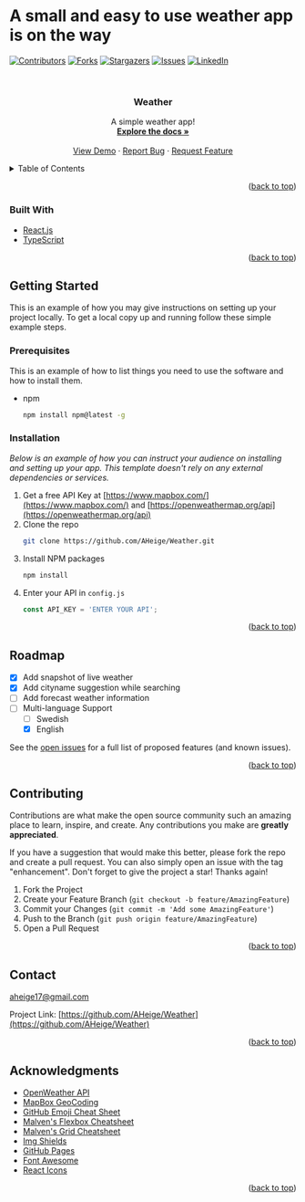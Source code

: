 # A small and easy to use weather app is on the way


<div id="top"></div>

<!-- PROJECT SHIELDS -->
<!--
*** I'm using markdown "reference style" links for readability.
*** Reference links are enclosed in brackets [ ] instead of parentheses ( ).
*** See the bottom of this document for the declaration of the reference variables
*** for contributors-url, forks-url, etc. This is an optional, concise syntax you may use.
*** https://www.markdownguide.org/basic-syntax/#reference-style-links
-->
[![Contributors][contributors-shield]][contributors-url]
[![Forks][forks-shield]][forks-url]
[![Stargazers][stars-shield]][stars-url]
[![Issues][issues-shield]][issues-url]
[![LinkedIn][linkedin-shield]][linkedin-url]



<!-- PROJECT LOGO -->
<br />
<div align="center">
  <!-- Logo 
  <a href="https://github.com/aheige/Weather">
    <img src="images/logo.png" alt="Logo" width="80" height="80">
  </a>-->

  <h3 align="center">Weather</h3>

  <p align="center">
    A simple weather app!
    <br />
    <a href="https://github.com/aheige/Weather"><strong>Explore the docs »</strong></a>
    <br />
    <br />
    <a href="https://github.com/aheige/Weather">View Demo</a>
    ·
    <a href="https://github.com/aheige/Weather/issues">Report Bug</a>
    ·
    <a href="https://github.com/aheige/Weather/issues">Request Feature</a>
  </p>
</div>



<!-- TABLE OF CONTENTS -->
<details>
  <summary>Table of Contents</summary>
  <ol>
    <li>
      <ul>
        <a href="#built-with">Built With</a>
       </ul>
    </li>
    <li>
      <a href="#getting-started">Getting Started</a>
      <ul>
        <li><a href="#prerequisites">Prerequisites</a></li>
        <li><a href="#installation">Installation</a></li>
      </ul>
    </li>
    <li><a href="#usage">Usage</a></li>
    <li><a href="#roadmap">Roadmap</a></li>
    <li><a href="#contributing">Contributing</a></li>
    <li><a href="#license">License</a></li>
    <li><a href="#contact">Contact</a></li>
    <li><a href="#acknowledgments">Acknowledgments</a></li>
  </ol>
</details>

<p align="right">(<a href="#top">back to top</a>)</p>

### Built With

* [React.js](https://reactjs.org/)
* [TypeScript](https://www.typescriptlang.org/)

<p align="right">(<a href="#top">back to top</a>)</p>

<!-- GETTING STARTED -->
## Getting Started

This is an example of how you may give instructions on setting up your project locally.
To get a local copy up and running follow these simple example steps.

### Prerequisites

This is an example of how to list things you need to use the software and how to install them.
* npm
  ```sh
  npm install npm@latest -g
  ```

### Installation

_Below is an example of how you can instruct your audience on installing and setting up your app. This template doesn't rely on any external dependencies or services._

1. Get a free API Key at [https://www.mapbox.com/](https://www.mapbox.com/) and [https://openweathermap.org/api](https://openweathermap.org/api)
2. Clone the repo
   ```sh
   git clone https://github.com/AHeige/Weather.git
   ```
3. Install NPM packages
   ```sh
   npm install
   ```
4. Enter your API in `config.js`
   ```js
   const API_KEY = 'ENTER YOUR API';
   ```

<p align="right">(<a href="#top">back to top</a>)</p>

<!-- ROADMAP -->
## Roadmap

- [x] Add snapshot of live weather
- [x] Add cityname suggestion while searching
- [ ] Add forecast weather information
- [ ] Multi-language Support
    - [ ] Swedish
    - [x] English

See the [open issues](https://github.com/AHeige/Weather/issues?q=is%3Aopen+is%3Aissue) for a full list of proposed features (and known issues).

<p align="right">(<a href="#top">back to top</a>)</p>


<!-- CONTRIBUTING -->
## Contributing

Contributions are what make the open source community such an amazing place to learn, inspire, and create. Any contributions you make are **greatly appreciated**.

If you have a suggestion that would make this better, please fork the repo and create a pull request. You can also simply open an issue with the tag "enhancement".
Don't forget to give the project a star! Thanks again!

1. Fork the Project
2. Create your Feature Branch (`git checkout -b feature/AmazingFeature`)
3. Commit your Changes (`git commit -m 'Add some AmazingFeature'`)
4. Push to the Branch (`git push origin feature/AmazingFeature`)
5. Open a Pull Request

<p align="right">(<a href="#top">back to top</a>)</p>

<!-- CONTACT -->
## Contact

aheige17@gmail.com

Project Link: [https://github.com/AHeige/Weather](https://github.com/AHeige/Weather)

<p align="right">(<a href="#top">back to top</a>)</p>



<!-- ACKNOWLEDGMENTS -->
## Acknowledgments

* [OpenWeather API](https://openweathermap.org/)
* [MapBox GeoCoding](https://www.mapbox.com/)
* [GitHub Emoji Cheat Sheet](https://www.webpagefx.com/tools/emoji-cheat-sheet)
* [Malven's Flexbox Cheatsheet](https://flexbox.malven.co/)
* [Malven's Grid Cheatsheet](https://grid.malven.co/)
* [Img Shields](https://shields.io)
* [GitHub Pages](https://pages.github.com)
* [Font Awesome](https://fontawesome.com)
* [React Icons](https://react-icons.github.io/react-icons/search)

<p align="right">(<a href="#top">back to top</a>)</p>



<!-- MARKDOWN LINKS & IMAGES -->
<!-- https://www.markdownguide.org/basic-syntax/#reference-style-links -->
[contributors-shield]: https://img.shields.io/github/contributors/aheige/Weather.svg?style=for-the-badge
[contributors-url]: https://github.com/AHeige/Weather/graphs/contributors
[forks-shield]: https://img.shields.io/github/forks/aheige/Weather.svg?style=for-the-badge
[forks-url]: https://github.com/AHeige/Weather/network/members
[stars-shield]: https://img.shields.io/github/stars/aheige/Weather.svg?style=for-the-badge
[stars-url]: https://github.com/AHeige/Weather/stargazers
[issues-shield]: https://img.shields.io/github/issues/aheige/Weather.svg?style=for-the-badge
[issues-url]: https://github.com/AHeige/Weather/issues
[linkedin-shield]: https://img.shields.io/badge/-LinkedIn-black.svg?style=for-the-badge&logo=linkedin&colorB=555
[linkedin-url]: https://www.linkedin.com/in/alexander-heige-083480143/
[product-screenshot]: images/screenshot.png
